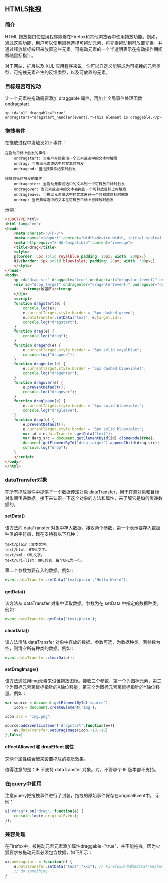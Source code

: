 ## HTML5拖拽

### 简介
HTML 拖放接口使应用程序能够在Firefox和其他浏览器中使用拖放功能。例如，通过这些功能，用户可以使用鼠标选择可拖动元素，将元素拖动到可放置元素，并通过释放鼠标按钮来放置这些元素。可拖动元素的一个半透明表示在拖动操作期间跟随鼠标指针。

对于网站、扩展以及 XUL 应用程序来说，你可以自定义能够成为可拖拽的元素类型、可拖拽元素产生的反馈类型，以及可放置的元素。

### 目标是否可拖动
让一个元素被拖动需要添加 draggable 属性，再加上全局事件处理函数ondragstart 
```
<p id="p1" draggable="true" ondragstart="dragstart_handler(event);">This element is draggable.</p>
```

### 拖拽事件
在拖放过程中发触发如下事件：
```
在拖动目标上触发的事件：
    ondragstart: 当用户开始拖动一个元素或选中的文本时触发
    ondrag: 当拖动元素或选中的文本时触发
    ondragend: 当拖拽操作结束时触发 

释放目标时触发的事件：
    ondragenter: 当拖动元素或选中的文本到一个可释放目标时触发
    ondragover: 当元素或选中的文本被拖到一个可释放目标上时触发
    ondragleave: 当拖动元素或选中的文本离开一个可释放目标时触发
    ondrop: 当元素或选中的文本在可释放目标上被释放时触发
```

示例：
```html
<!DOCTYPE html>
<html lang="en">
<head>
    <meta charset="UTF-8">
    <meta name="viewport" content="width=device-width, initial-scale=1.0">
    <meta http-equiv="X-UA-Compatible" content="ie=edge">
    <title>drag</title>
    <style>
    p{border: 5px solid royalblue;padding: 10px; width: 200px;}
    div{border: 5px solid blueviolet; padding: 20px; width: 300px;}
    </style>
</head>
<body>
    <p id="drag_src" draggable="true" ondragstart="dragstart(event)" ondrag="drag(event)" ondragend="dragend(event)">拖动元素到<strong>放置区</strong></p>
    <div id="drop_target" ondragenter="dragenter(event)" ondragover="dragover(event)" ondragleave="dragleave(event)" ondrop="drop(event)">
        <strong>放置区</strong>
    </div>
    <script>
    function dragstart(e) {
        console.log(e);
        e.currentTarget.style.border = "5px dashed green";
        e.dataTransfer.setData("text", e.target.id);
        console.log("dragstart");
    }
    function drag(e) {
        console.log("drag");
    }
    function dragend(e) {
        e.currentTarget.style.border = "5px solid royalblue";
        console.log("dragend");
    }
    function dragenter(e) {
        e.currentTarget.style.border = "5px dashed blueviolet";
        console.log("dragenter");
    }
    function dragover(e) {
        e.preventDefault();
        console.log("dragover");
    }
    function dragleave(e) {
        e.currentTarget.style.border = "5px solid blueviolet";
        console.log("dragleave");
    }
    function drop(e) {
        e.preventDefault();
        e.currentTarget.style.border = "5px solid blueviolet";
        var id = e.dataTransfer.getData("text");
        var darg_src = document.getElementById(id).cloneNode(true);
        document.getElementById("drop_target").appendChild(drag_src);
        console.log("drop");
    }
    </script>
</body>
</html>
```

### dataTransfer对象
在所有拖放事件中提供了一个数据传递对象 dataTransfer，用于在源对象和目标对象间传递数据。接下来认识一下这个对象的方法和属性，来了解它是如何传递数据的。

#### setData()
该方法向 dataTransfer 对象中存入数据。接收两个参数，第一个表示要存入数据种类的字符串，现在支持有以下几种：

    text/plain：文本文字。
    text/html：HTML文字。
    text/xml：XML文字。
    text/uri-list：URL列表，每个URL为一行。
第二个参数为要存入的数据。例如：
```javascript
event.dataTransfer.setData('text/plain','Hello World');
```

#### getData()
该方法从 dataTransfer 对象中读取数据。参数为在 setData 中指定的数据种类。例如：
```javascript
event.dataTransfer.getData('text/plain');
```

#### clearData()
该方法清除 dataTransfer 对象中存放的数据。参数可选，为数据种类。若参数为空，则清空所有种类的数据。例如：
```javascript
event.dataTransfer.clearData();
```

#### setDragImage()
该方法通过用img元素来设置拖放图标。接收三个参数，第一个为图标元素，第二个为图标元素离鼠标指针的X轴位移量，第三个为图标元素离鼠标指针的Y轴位移量。例如：
```javascript
var source = document.getElementById('source'),
    icon = document.createElement('img');

icon.src = 'img.png';

source.addEventListener('dragstart',function(ev){
    ev.dataTransfer.setDragImage(icon,-10,-10)
},false)
```

#### effectAllowed 和 dropEffect 属性
这两个属性结合起来设置拖放的视觉效果。

值得注意的是：IE 不支持 dataTransfer 对象。对，不管哪个 IE 版本都不支持。

### 在jquery中使用
注意jquery把拖拽事件进行了封装，拖拽的原始事件保存在originalEvent中。
示例：
```javascript
$("#drag").on("drag", function(e) {
    console.log(e.originalEvent);
});
```

### 兼容处理
在Firefox中，被拖动元素元素添加属性draggable="true"，并不能拖拽。因为火狐要求被拖动元素必须包含数据，如下所示：
```javascript
xx.ondragstart = function(e) {
    e.dataTransfer.setData("text","xxx"); // Firefox必须要给dataTransfer设置数据，才能拖拽
    // do something
}
```
